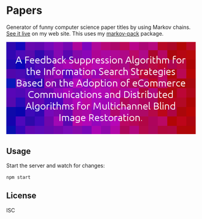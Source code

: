 # Papers

Generator of funny computer science paper titles by using Markov chains. [See it
live][live] on my web site. This uses my [markov-pack][] package.

![Cover for Papers.](screenshot.png)

## Usage

Start the server and watch for changes:

    npm start

## License

ISC

[markov-pack]: https://github.com/paul-nechifor/markov-pack
[live]: http://nechifor.net/papers
